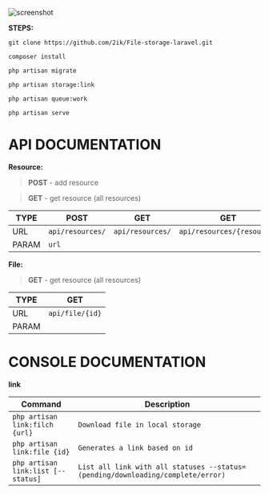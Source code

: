 ![screenshot](http://i.prntscr.com/q6mhvxxySDOhdMXeTJkAiA.png)

**STEPS:**

`git clone https://github.com/2ik/File-storage-laravel.git`

`composer install`

`php artisan migrate`

`php artisan storage:link`

`php artisan queue:work`

`php artisan serve`


# API DOCUMENTATION

**Resource:**

> **POST** - add resource

> **GET** - get resource (all resources)

TYPE | POST| GET| GET
|--|--|--|--|
URL| `api/resources/`| `api/resources/` |`api/resources/{resource}`
PARAM| `url`| |

**File:**

> **GET** - get resource (all resources)

TYPE | GET
|--|--|
URL| `api/file/{id}`|
PARAM||

# CONSOLE DOCUMENTATION

**link**

Command | Description
|--|--|
`php artisan link:filch {url}` | `Download file in local storage`
`php artisan link:file {id}` | `Generates a link based on id`
`php artisan link:list [--status]` | `List all link with all statuses --status=(pending/downloading/complete/error)`

